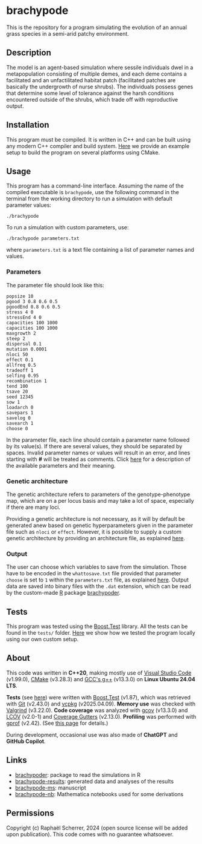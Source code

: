 # brachypode

This is the repository for a program simulating the evolution of an annual grass species in a semi-arid patchy environment.

## Description

The model is an agent-based simulation where sessile individuals dwel in a metapopulation consisting of multiple demes, and each deme contains a facilitated and an unfactilitated habitat patch (facilitated patches are basically the undergrowth of nurse shrubs). The individuals possess genes that determine some level of tolerance against the harsh conditions encountered outside of the shrubs, which trade off with reproductive output.

## Installation

This program must be compiled. It is written in C++ and can be built using any modern C++ compiler and build system. [Here](doc/SETUP.md) we provide an example setup to build the program on several platforms using CMake.

## Usage

This program has a command-line interface. Assuming the name of the compiled executable is `brachypode`, use the following command in the terminal from the working directory to run a simulation with default parameter values:

```shell
./brachypode
```

To run a simulation with custom parameters, use:

```shell
./brachypode parameters.txt
```

where `parameters.txt` is a text file containing a list of parameter names and values.

### Parameters

The parameter file should look like this:

```
popsize 10
pgood 3 0.8 0.6 0.5
pgoodEnd 0.8 0.6 0.5
stress 4 0
stressEnd 4 0
capacities 100 1000
capacities 100 1000
maxgrowth 2
steep 2
dispersal 0.1
mutation 0.0001
nloci 50
effect 0.1
allfreq 0.5
tradeoff 1
selfing 0.95
recombination 1
tend 100
tsave 20
seed 12345
sow 1
loadarch 0
savepars 1
savelog 0
savearch 1
choose 0
```

In the parameter file, each line should contain a parameter name followed by its value(s). If there are several values, they should be separated by spaces. Invalid parameter names or values will result in an error, and lines starting with **#** will be treated as comments. Click [here](doc/PARAMETERS.md) for a description of the available parameters and their meaning.

### Genetic architecture

The genetic architecture refers to parameters of the genotype-phenotype map, which are on a per locus basis and may take a lot of space, especially if there are many loci. 

Providing a genetic architecture is not necessary, as it will by default be generated anew based on genetic hyperparameters given in the parameter file such as `nloci` or `effect`. However, it is possible to supply a custom genetic architecture by providing an architecture file, as explained [here](doc/ARCHITECTURE).

### Output

The user can choose which variables to save from the simulation. Those have to be encoded in the `whattosave.txt` file provided that parameter `choose` is set to `1` within the `parameters.txt` file, as explained [here](doc/OUTPUT.md). Output data are saved into binary files with the `.dat` extension, which can be read by the custom-made [R](https://www.r-project.org/) package [brachypoder](https://github.com/rscherrer/brachypoder).

## Tests

This program was tested using the [Boost.Test](https://www.boost.org/doc/libs/1_85_0/libs/test/doc/html/index.html) library. All the tests can be found in the `tests/` folder. [Here](doc/TESTS.md) we show how we tested the program locally using our own custom setup.

## About

This code was written in **C++20**, making mostly use of [Visual Studio Code](https://code.visualstudio.com/) (v1.99.0), [CMake](https://cmake.org/) (v3.28.3) and [GCC's g++](https://gcc.gnu.org/) (v13.3.0) on **Linux Ubuntu 24.04 LTS**. 

**Tests** (see [here](doc/TESTS.md)) were written with [Boost.Test](https://www.boost.org/doc/libs/1_85_0/libs/test/doc/html/index.html) (v1.87), which was retrieved with [Git](https://git-scm.com/) (v2.43.0) and [vcpkg](https://github.com/microsoft/vcpkg) (v2025.04.09). **Memory use** was checked with [Valgrind](https://valgrind.org/) (v3.22.0). **Code coverage** was analyzed with [gcov](https://gcc.gnu.org/onlinedocs/gcc/Gcov.html) (v13.3.0) and [LCOV](https://github.com/linux-test-project/lcov) (v2.0-1) and [Coverage Gutters](https://github.com/ryanluker/vscode-coverage-gutters) (v2.13.0). **Profiling** was performed with [gprof](https://ftp.gnu.org/old-gnu/Manuals/gprof-2.9.1/html_mono/gprof.html) (v2.42). (See [this page](dev/README.md) for details.)

During development, occasional use was also made of **ChatGPT** and **GitHub Copilot**.

## Links

* [brachypoder](https://github.com/rscherrer/brachypoder): package to read the simulations in R
* [brachypode-results](https://github.com/rscherrer/brachypode-results): generated data and analyses of the results
* [brachypode-ms](https://github.com/rscherrer/brachypode-ms): manuscript
* [brachypode-nb](https://github.com/rscherrer/brachypode-approx): Mathematica notebooks used for some derivations

## Permissions

Copyright (c) Raphaël Scherrer, 2024 (open source license will be added upon publication). This code comes with no guarantee whatsoever.
